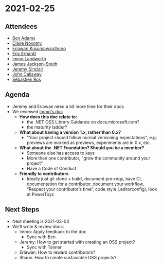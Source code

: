 # 2021-02-25

## Attendees

* [Ben Adams](https://github.com/benaadams)
* [Claire Novotny](https://github.com/clairernovotny)
* [Eriawan Kusumawardhono](https://github.com/eriawan)
* [Eric Erhardt](https://github.com/eerhardt)
* [Immo Landwerth](https://github.com/terrajobst)
* [James Jackson-South](https://github.com/jimbobsquarepants)
* [Jeremy Sinclair](https://github.com/snickler)
* [John Callaway](https://github.com/ovation22)
* [Sébastien Ros](https://github.com/sebastienros)

## Agenda

* Jeremy and Eriawan need a bit more time for their docs
* We reviewed [Immo's doc](../docs/proposed-library-guidance.md)
    - **How does this doc relate to:**
        + the .NET OSS Library Guidance on docs.microsoft.com?
        + the maturity ladder?
    - **What about having a version 1.x, rather than 0.x?**
        + "Your project should follow normal versioning expectations", e.g.
            previews are marked as previews, experiments are in 0.x, etc.
    - **What about the .NET Foundation? Should you be a member?**
        + Someone else has access to keys
        + More than one contributor, "grow the community around your project"
        + Have a Code of Conduct
    - **Friendly to contributors**
        + Ideally just git clone + build, document pre-reqs, have CI,
          documentation for a contributor, document your workflow, “Respect your
          contributor’s time”, code style (.editorconfig), look at PowerToys

## Next Steps

* Next meeting is 2021-03-04
* We'll write & review docs:
    - Immo: Apply feedback to the doc
        + Sync with Ben
    - Jeremy: How to get started with creating an OSS project?
        + Sync with Tanner
    - Eriawan: How to reward contributors?
    - Shaun: How to create sustainable OSS projects?
